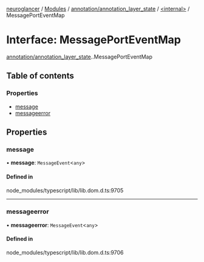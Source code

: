 [neuroglancer](../README.md) / [Modules](../modules.md) / [annotation/annotation\_layer\_state](../modules/annotation_annotation_layer_state.md) / [<internal\>](../modules/annotation_annotation_layer_state._internal_.md) / MessagePortEventMap

# Interface: MessagePortEventMap

[annotation/annotation_layer_state](../modules/annotation_annotation_layer_state.md).[<internal>](../modules/annotation_annotation_layer_state._internal_.md).MessagePortEventMap

## Table of contents

### Properties

- [message](annotation_annotation_layer_state._internal_.MessagePortEventMap.md#message)
- [messageerror](annotation_annotation_layer_state._internal_.MessagePortEventMap.md#messageerror)

## Properties

### message

• **message**: `MessageEvent`<`any`\>

#### Defined in

node_modules/typescript/lib/lib.dom.d.ts:9705

___

### messageerror

• **messageerror**: `MessageEvent`<`any`\>

#### Defined in

node_modules/typescript/lib/lib.dom.d.ts:9706
